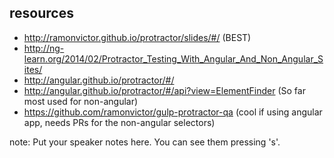##  resources

- http://ramonvictor.github.io/protractor/slides/#/ (BEST)
- http://ng-learn.org/2014/02/Protractor_Testing_With_Angular_And_Non_Angular_Sites/
- http://angular.github.io/protractor/#/
- http://angular.github.io/protractor/#/api?view=ElementFinder (So far most used for non-angular)
- https://github.com/ramonvictor/gulp-protractor-qa (cool if using angular app, needs PRs for the non-angular selectors)

note:
    Put your speaker notes here.
    You can see them pressing 's'.
